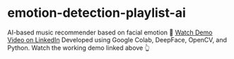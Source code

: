 # emotion-detection-playlist-ai
AI-based music recommender based on facial emotion
🎥 [Watch Demo Video on LinkedIn](https://www.linkedin.com/posts/srijeeta-dutta-a06b36318_python-deeplearning-computervision-activity-7337736938214330370-n1iI?utm_source=share&utm_medium=member_desktop&rcm=ACoAAFCdJSYBh9GXUGk_7Ic17lxz3RWZEW_1Rzk)
 Developed using Google Colab, DeepFace, OpenCV, and Python. Watch the working demo linked above 👆

